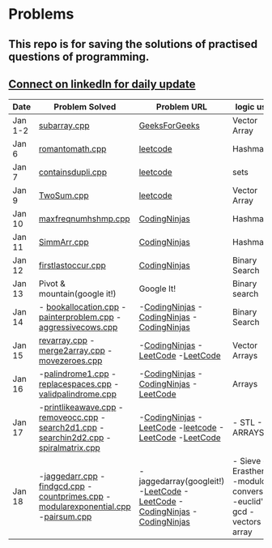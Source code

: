 # Problems

## This repo is for saving the solutions of practised questions of programming.
## [Connect on linkedIn for daily update](https://www.linkedin.com/in/gurdevsingh001) 

| Date     | Problem Solved | Problem URL | logic used |
|----------|----------|----------|----------|
| Jan 1-2    | [subarray.cpp](https://github.com/gurdevil/2023/blob/main/geeksforgeeeks/subarray.cpp)  | [GeeksForGeeks](https://practice.geeksforgeeks.org/problems/subarray-with-given-sum-1587115621/1?page=1&category) | Vector Array |
| Jan 6 | [romantomath.cpp](https://github.com/gurdevil/2023/blob/main/leetcode/romantomath.cpp) | [leetcode](https://leetcode.com/problems/roman-to-integer/description/) | Hashmap |
| Jan 7 | [containsdupli.cpp](https://github.com/whogurdevil/Problems/blob/main/leetcode/containsdupli.cpp) | [leetcode](https://leetcode.com/problems/contains-duplicate/description/) | sets |
| Jan 9 | [TwoSum.cpp](https://github.com/whogurdevil/Problems/blob/main/leetcode/TwoSum.cpp) | [leetcode](https://leetcode.com/problems/two-sum/description/?envType=study-plan&id=data-structure-i) | Vector Array |
| Jan 10 | [maxfreqnumhshmp.cpp](https://github.com/whogurdevil/Problems/blob/main/codingninja/maxfreqnumhshmp.cpp) | [CodingNinjas](https://www.codingninjas.com/codestudio/problems/maximum-frequency-number_920319?leftPanelTab=0&utm_source=youtube&utm_medium=affiliate&utm_campaign=Lovebabbar) | Hashmaps |
| Jan 11 | [SimmArr.cpp](https://github.com/whogurdevil/Problems/blob/main/codingninja/SimmArr.cpp) | [CodingNinjas](https://www.codingninjas.com/codestudio/problems/find-similarities-between-two-arrays_1229070?topList=love-babbar-dsa-sheet-problems) | Hashmaps |
| Jan 12 | [firstlastoccur.cpp](https://github.com/whogurdevil/Problems/blob/main/codingninja/firstlastoccur.cpp) | [CodingNinjas](https://www.codingninjas.com/codestudio/problems/first-and-last-position-of-an-element-in-sorted-array_1082549?source=youtube&campaign=love_babbar_codestudio2&utm_source=youtube&utm_medium=affiliate&utm_campaign=love_babbar_codestudio2&leftPanelTab=1) | Binary Search |
| Jan 13 | Pivot & mountain(google it!) | Google It! | Binary search |
| Jan 14 | - [bookallocation.cpp](https://github.com/whogurdevil/Problems/blob/main/codingninja/bookallocation.cpp)  - [painterproblem.cpp](https://github.com/whogurdevil/Problems/blob/main/codingninja/painterproblem.cpp)  - [aggressivecows.cpp](https://github.com/whogurdevil/Problems/blob/main/codingninja/aggressivecows.cpp) |-[CodingNinjas](https://www.codingninjas.com/codestudio/problems/ayush-and-ninja-test_1097574?source=youtube&campaign=love_babbar_codestudio2&utm_source=youtube&utm_medium=affiliate&utm_campaign=love_babbar_codestudio2)  -[CodingNinjas](https://www.codingninjas.com/codestudio/problems/painter's-partition-problem_1089557?source=youtube&campaign=love_babbar_codestudio2&utm_source=youtube&utm_medium=affiliate&utm_campaign=love_babbar_codestudio2&leftPanelTab=1)  -[CodingNinjas](https://www.codingninjas.com/codestudio/problems/aggressive-cows_1082559?source=youtube&campaign=love_babbar_codestudio2&utm_source=youtube&utm_medium=affiliate&utm_campaign=love_babbar_codestudio2&leftPanelTab=1) | Binary Search |
| Jan 15| [revarray.cpp](https://github.com/whogurdevil/Problems/blob/main/codingninja/revarray.cpp)  -[merge2array.cpp](https://github.com/whogurdevil/Problems/blob/main/leetcode/merge2array.cpp)  -[movezeroes.cpp](https://github.com/whogurdevil/Problems/blob/main/leetcode/movezeroes.cpp) | -[CodingNinjas](https://www.codingninjas.com/codestudio/problems/reverse-the-array_1262298?utm_source=youtube&utm_medium=affiliate&utm_campaign=love_babbar_codestudio3)  -[LeetCode](https://leetcode.com/problems/merge-sorted-array/)  -[LeetCode](https://leetcode.com/problems/move-zeroes/) | Vector Arrays |
| Jan 16 | -[palindrome1.cpp](https://github.com/whogurdevil/Problems/blob/main/codingninja/palindrome.cpp)  -[replacespaces.cpp](https://github.com/whogurdevil/Problems/blob/main/codingninja/replacespaces.cpp)  -[validpalindrome.cpp](https://github.com/whogurdevil/Problems/blob/main/leetcode/validpalindrome.cpp) | -[CodingNinjas](https://www.codingninjas.com/codestudio/problems/check-if-the-string-is-a-palindrome_1062633?utm_source=youtube&utm_medium=affiliate&utm_campaign=love_babbar_5&leftPanelTab=0)  -[CodingNinjas](codingninjas.com/codestudio/problems/replace-spaces_1172172?utm_source=youtube&utm_medium=affiliate&utm_campaign=love_babbar_5&leftPanelTab=0) -[LeetCode](https://leetcode.com/problems/valid-palindrome/description/) | Arrays |
| Jan 17 | -[printlikeawave.cpp](https://github.com/whogurdevil/Problems/blob/main/codingninja/printlikeawave.cpp) -[removeocc.cpp](https://github.com/whogurdevil/Problems/blob/main/leetcode/removeocc.cpp) -[search2d1.cpp](https://github.com/whogurdevil/Problems/blob/main/leetcode/searchin2d1.cpp) -[searchin2d2.cpp](https://github.com/whogurdevil/Problems/blob/main/leetcode/searchin2d2.cpp) -[spiralmatrix.cpp](https://github.com/whogurdevil/Problems/blob/main/leetcode/spiralmatrix.cpp) | -[CodingNinjas](https://www.codingninjas.com/codestudio/problems/print-like-a-wave_893268?utm_source=youtube&utm_medium=affiliate&utm_campaign=love_babbar_6) -[LeetCode](https://leetcode.com/problems/remove-all-occurrences-of-a-substring/description/) -[leetcode](https://leetcode.com/problems/search-a-2d-matrix/description/) -[LeetCode](https://leetcode.com/problems/search-a-2d-matrix-ii/description/) -[LeetCode](https://leetcode.com/problems/spiral-matrix/description/) | - STL   - 2D ARRAYS |
| Jan 18 | -[jaggedarr.cpp](https://github.com/whogurdevil/Problems/blob/main/leetcode/jaggedarr.cpp) -[findgcd.cpp](https://github.com/whogurdevil/Problems/blob/main/leetcode/findgcd.cpp) -[countprimes.cpp](https://github.com/whogurdevil/Problems/blob/main/leetcode/countprimes.cpp) -[modularexponential.cpp](https://github.com/whogurdevil/Problems/blob/main/codingninja/modularexponential.cpp) -[pairsum.cpp](https://github.com/whogurdevil/Problems/blob/main/codingninja/paairsum.cpp) | -jaggedarray(googleit!)  -[LeetCode](https://leetcode.com/problems/find-greatest-common-divisor-of-array/description/) -[LeetCode](https://leetcode.com/problems/count-primes/description/) -[CodingNinjas](https://www.codingninjas.com/codestudio/problems/modular-exponentiation_1082146?utm_source=youtube&utm_medium=affiliate&utm_campaign=love_babbar_7&leftPanelTab=1) -[CodingNinjas](https://www.codingninjas.com/codestudio/problems/pair-sum_697295) | - Sieve of Erasthenes -modulo conversions -euclid's gcd -vectors -2d array|

